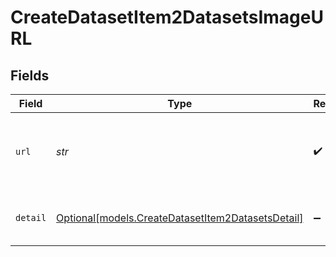 # CreateDatasetItem2DatasetsImageURL


## Fields

| Field                                                                                              | Type                                                                                               | Required                                                                                           | Description                                                                                        |
| -------------------------------------------------------------------------------------------------- | -------------------------------------------------------------------------------------------------- | -------------------------------------------------------------------------------------------------- | -------------------------------------------------------------------------------------------------- |
| `url`                                                                                              | *str*                                                                                              | :heavy_check_mark:                                                                                 | Either a URL of the image or the base64 encoded image data.                                        |
| `detail`                                                                                           | [Optional[models.CreateDatasetItem2DatasetsDetail]](../models/createdatasetitem2datasetsdetail.md) | :heavy_minus_sign:                                                                                 | Specifies the detail level of the image.                                                           |